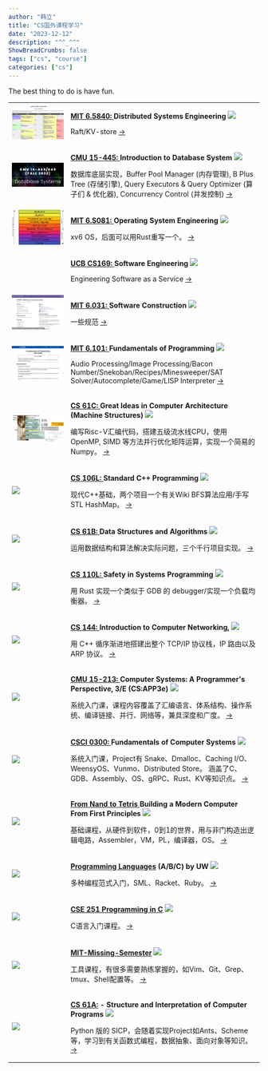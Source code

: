 ```yaml
---
author: "韩立"
title: "CS国外课程学习"
date: "2023-12-12"
description: "^^_^^"
ShowBreadCrumbs: false
tags: ["cs", "course"]
categories: ["cs"]
---
```


The best thing to do is have fun.
<br>

<table class="table">
   <tbody>
      <tr>
         <td class="piccol">
            <img src="https://github.com/XmchxUp/picx-images-hosting/raw/master/20240909/image.lvogtn2zo.webp" />
         </td>
         <td class="textcol">
            <p>
               <b >
                  <a href="http://nil.csail.mit.edu/6.5840/2024/schedule.html">
                     MIT 6.5840:
                  </a>
                   Distributed Systems Engineering
               </b>
               <img class="inline-image" src="https://skillicons.dev/icons?i=go&theme=light">
            </p>
            <p>
            Raft/KV-store
            <a href="https://github.com/cs-learning-every-day/mit-6.5840">-></a>
            </p>
         </td>
      </tr>
      <tr>
         <td class="piccol">
            <img src="https://github.com/XmchxUp/picx-images-hosting/raw/master/20240909/image.4qr9sxcsyu.webp" />
         </td>
         <td class="textcol">
            <p>
               <b >
                  <a href="https://15445.courses.cs.cmu.edu/fall2022/">
                     CMU 15-445: 
                  </a>
                  Introduction to Database System
               </b>
               <img class="inline-image" src="https://skillicons.dev/icons?i=cpp&theme=light">
            </p>
            <p>
            数据库底层实现，Buffer Pool Manager (内存管理), B Plus Tree (存储引擎), Query Executors & Query Optimizer (算子们 & 优化器), Concurrency Control (并发控制)
            <a href="https://github.com/cs-learning-every-day/cmu15-445-fa22">-></a>
            </p>
         </td>
      </tr>
      <tr>
         <td class="piccol">
            <img src="https://github.com/XmchxUp/picx-images-hosting/raw/master/20240909/image.8ojn9j60m2.webp" />
         </td>
         <td class="textcol">
            <p>
               <b >
                  <a href="https://pdos.csail.mit.edu/6.S081/2020/">
                     MIT 6.S081: 
                  </a>
                  Operating System Engineering
               </b>
               <img class="inline-image" src="https://skillicons.dev/icons?i=c&theme=light">
            </p>
            <p>
            xv6 OS，后面可以用Rust重写一个。
            <a href="https://github.com/cs-learning-every-day/MIT6.S081">-></a>
            </p>
         </td>
      </tr>
      <tr>
         <td class="piccol">
            <img src="" />
         </td>
         <td class="textcol">
            <p>
               <b>
                  <a href="https://learning.edx.org/course/course-v1:BerkeleyX+CS169.1x+1T2022/home">
                  UCB CS169: 
                  </a>
                  Software Engineering
               </b>
               <img class="inline-image" src="https://skillicons.dev/icons?i=ruby&theme=light">
            </p>
            <p>
            Engineering Software as a Service
            <a href="https://github.com/cs-learning-every-day/CS169">-></a>
            </p>
         </td>
      </tr>
      <tr>
         <td class="piccol">
            <img src="https://github.com/XmchxUp/picx-images-hosting/raw/master/20240909/image.b8unov1jm.webp" />
         </td>
         <td class="textcol">
            <p>
               <b>
                  <a href="https://web.mit.edu/6.031/www/sp22/">
                     MIT 6.031: 
                  </a>
                  Software Construction
               </b>
               <img class="inline-image" src="https://skillicons.dev/icons?i=ts,java&theme=light">
            </p>
            <p>
            一些规范
            <a href="https://github.com/cs-learning-every-day/mit-6.031">-></a>
            </p>
         </td>
      </tr>
      <tr>
         <td class="piccol">
            <img src="https://github.com/XmchxUp/picx-images-hosting/raw/master/20240909/image.92q30hlr2g.webp" />
         </td>
         <td class="textcol">
            <p>
               <b>
                  <a href="https://py.mit.edu/fall22">
                     MIT 6.101: 
                  </a>
                  Fundamentals of Programming
               </b>
               <img class="inline-image" src="https://skillicons.dev/icons?i=python&theme=light">
            </p>
            <p>
            Audio Processing/Image Processing/Bacon Number/Snekoban/Recipes/Minesweeper/SAT Solver/Autocomplete/Game/LISP Interpreter
            <a href="https://github.com/cs-learning-every-day/mit-6.101-fa22">-></a>
            </p>
         </td>
      </tr>
      <tr>
         <td class="piccol">
            <img src="https://github.com/XmchxUp/picx-images-hosting/raw/master/20240526/image.39l0jt95n8.png" />
         </td>
         <td class="textcol">
            <p>
               <b >
                  <a href="https://inst.eecs.berkeley.edu/~cs61c/sp22/">
                     CS 61C: 
                  </a>
                  Great Ideas in Computer Architecture (Machine Structures)
               </b>
               <img class="inline-image" src="https://skillicons.dev/icons?i=c&theme=light">
            </p>
            <p>
            编写Risc-V汇编代码，搭建五级流水线CPU，使用OpenMP, SIMD 等方法并行优化矩阵运算，实现一个简易的 Numpy。
            <a href="https://github.com/cs-learning-every-day/cs61c-sp22">-></a>
            </p>
         </td>
      </tr>
      <tr>
         <td class="piccol">
            <img src="https://encrypted-tbn0.gstatic.com/images?q=tbn:ANd9GcTPB-sGyH98jQPTOyV99JgqJHJL4qhFNHfLvd5ZG2rS6w&s" />
         </td>
         <td class="textcol">
            <p>
               <b >
                  <a href="https://web.stanford.edu/class/cs106l/">
                     CS 106L:
                  </a>
                  Standard C++ Programming
               </b>
               <img class="inline-image" src="https://skillicons.dev/icons?i=cpp&theme=light">
            </p>
            <p>
            现代C++基础，两个项目一个有关Wiki BFS算法应用/手写STL HashMap。
            <a href="https://github.com/cs-learning-every-day/CS106L">-></a>
            </p>
         </td>
      </tr>
      <tr>
         <td class="piccol">
            <img src="https://sp21.datastructur.es/assets/img/favicon.ico" />
         </td>
         <td class="textcol">
            <p>
               <b >
                  <a href="https://sp24.datastructur.es/">
                     CS 61B:
                  </a>
                  Data Structures and Algorithms
               </b>
               <img class="inline-image" src="https://skillicons.dev/icons?i=java,idea&theme=light">
            </p>
            <p>
            运用数据结构和算法解决实际问题，三个千行项目实现。
            <a href="https://github.com/cs-learning-every-day?q=cs61b&type=all&language=&sort=">-></a>
            </p>
         </td>
      </tr>
      <tr>
         <td class="piccol">
            <img src="https://reberhardt.com/favicon.ico" />
         </td>
         <td class="textcol">
            <p>
               <b >
                  <a href="https://reberhardt.com/cs110l/spring-2020/">
                     CS 110L:
                  </a>
                  Safety in Systems Programming
               </b>
               <img class="inline-image" src="https://skillicons.dev/icons?i=rust&theme=light">
            </p>
            <p>
            用 Rust 实现一个类似于 GDB 的 debugger/实现一个负载均衡器。
            <a href="https://github.com/cs-learning-every-day/CS110L">-></a>
            </p>
         </td>
      </tr>
      <tr>
         <td class="piccol">
            <img src="https://cdn.jsdelivr.net/gh/XmchxUp/cloudimg@master/20240216/image.4nbgc50rtog0.png" />
         </td>
         <td class="textcol">
            <p>
               <b >
                  <a href="https://cs144.github.io/">
                     CS 144:
                  </a>
                  Introduction to Computer Networking,
               </b>
               <img class="inline-image" src="https://skillicons.dev/icons?i=cpp,linux&theme=light">
            </p>
            <p>
            用 C++ 循序渐进地搭建出整个 TCP/IP 协议栈，IP 路由以及 ARP 协议。
            <a href="https://github.com/cs-learning-every-day/CS144-Fa21">-></a>
            </p>
         </td>
      </tr>
      <tr>
         <td class="piccol">
            <img src="http://csapp.cs.cmu.edu/3e/images/csapp3e-cover.jpg" />
         </td>
         <td class="textcol">
            <p>
               <b >
                  <a href="https://csapp.cs.cmu.edu/">
                     CMU 15-213:
                  </a>
                  Computer Systems: A Programmer's Perspective, 3/E (CS:APP3e)
               </b>
               <img class="inline-image" src="https://skillicons.dev/icons?i=c,linux&theme=light">
            </p>
            <p>
            系统入门课，课程内容覆盖了汇编语言、体系结构、操作系统、编译链接、并行、网络等，兼具深度和广度。
            <a href="https://github.com/cs-learning-every-day/csapp">-></a>
            </p>
         </td>
      </tr>
      <tr>
         <td class="piccol">
            <img src="https://cs.brown.edu/courses/csci0300/2023/images/logo.png" />
         </td>
         <td class="textcol">
            <p>
               <b >
                  <a href="https://cs.brown.edu/courses/csci0300/2024/">
                     CSCI 0300:
                  </a>
                  Fundamentals of Computer Systems
               </b>
               <img class="inline-image" src="https://skillicons.dev/icons?i=cpp,c,rust&theme=light">
            </p>
            <p>
            系统入门课，Project有 Snake、Dmalloc、Caching I/O、WeensyOS、Vunmo、Distributed Store。
            涵盖了C、GDB、Assembly、OS、gRPC、Rust、KV等知识点。
            <a href="https://github.com/cs-learning-every-day/cs300">-></a>
            </p>
         </td>
      </tr>
      <tr>
         <td class="piccol">
            <img src="https://static.wixstatic.com/media/44046b_387f62dae530480dac9b1fa8f731bebf~mv2.png/v1/fill/w_415,h_144,al_c,q_85,usm_0.66_1.00_0.01,enc_auto/44046b_387f62dae530480dac9b1fa8f731bebf~mv2.png" />
         </td>
         <td class="textcol">
            <p>
               <b >
                  <a href="https://www.nand2tetris.org/">
                     From Nand to Tetris
                  </a>
                  Building a Modern Computer From First Principles
               </b>
               <img class="inline-image" src="https://skillicons.dev/icons?i=go&theme=light">
            </p>
            <p>
            基础课程，从硬件到软件，0到1的世界，用与非门构造出逻辑电路，Assembler，VM，PL，编译器，OS。
            <a href="https://github.com/cs-learning-every-day/nand2tetris">-></a>
            </p>
         </td>
      </tr>
      <tr>
         <td class="piccol">
            <img src="https://d3njjcbhbojbot.cloudfront.net/api/utilities/v1/imageproxy/https://coursera-university-assets.s3.amazonaws.com/8c/ff2f50afdf11e5ae9d8158e68cbd96/UW_square_180x180.png?auto=format%2Ccompress&dpr=2&w=28&h=28" />
         </td>
         <td class="textcol">
            <p>
               <b >
                  <a href="https://www.coursera.org/search?query=Programming+Languages">Programming Languages</a>
                  (A/B/C) by UW
               </b>
               <img class="inline-image" src="https://skillicons.dev/icons?i=ruby&theme=light">
            </p>
            <p>
            多种编程范式入门，SML、Racket、Ruby。
            <a href="https://github.com/cs-learning-every-day/programming-language-uw">-></a>
            </p>
         </td>
      </tr>
      <tr>
         <td class="piccol">
            <img src="https://www.cse.msu.edu/~cse251/images/course.png" />
         </td>
         <td class="textcol">
            <p>
               <b ><a href="https://www.cse.msu.edu/~cse251/index.html">CSE 251 Programming in C</a></b>
               <img class="inline-image" src="https://skillicons.dev/icons?i=c&theme=light">
            </p>
            <p>
            C语言入门课程。
            <a href="https://github.com/cs-learning-every-day/cse251">-></a>
            </p>
         </td>
      </tr>
      <tr>
         <td class="piccol">
            <img src="https://missing.csail.mit.edu/favicon-32x32.png" />
         </td>
         <td class="textcol">
            <p>
               <b ><a href="https://missing.csail.mit.edu/">MIT-Missing-Semester</a></b>
               <img class="inline-image" src="https://skillicons.dev/icons?i=bash,vim,git,linux&theme=light">
            </p>
            <p>
            工具课程，有很多需要熟练掌握的，如Vim、Git、Grep、tmux、Shell配置等。
            <a href="https://github.com/cs-learning-every-day/missing-semester">-></a>
            </p>
         </td>
      </tr>
      <tr>
         <td class="piccol">
            <img src="https://cs61a.org/assets/images/logo.png">
         </td>
         <td class="textcol">
            <p>
               <b ><a href="https://cs61a.org/">CS 61A:</a> -  Structure and Interpretation of Computer Programs</b>
               <img class="inline-image" src="https://skillicons.dev/icons?i=python&theme=light">
            </p>
            <p>
            Python 版的 SICP，会随着实现Project如Ants、Scheme等，学习到有关函数式编程，数据抽象、面向对象等知识。
            <a href="https://github.com/cs-learning-every-day/cs61a">-></a>
            </p>
         </td>
      </tr>

   </tbody>
</table>
